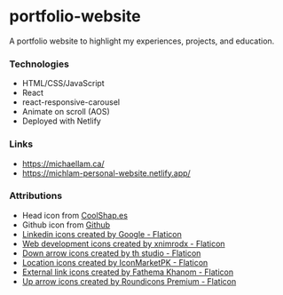 # portfolio-website
A portfolio website to highlight my experiences, projects, and education.

### Technologies
- HTML/CSS/JavaScript
- React
- react-responsive-carousel
- Animate on scroll (AOS)
- Deployed with Netlify

### Links
- https://michaellam.ca/
- https://michlam-personal-website.netlify.app/

### Attributions
- Head icon from <a target="_blank" href="https://coolshap.es/">CoolShap.es</a>
- Github icon from  <a target="_blank" href="https://github.com/logos">Github</a>
- <a href="https://www.flaticon.com/free-icons/linkedin" title="linkedin icons">Linkedin icons created by Google - Flaticon</a>
- <a href="https://www.flaticon.com/free-icons/web-development" title="web development icons">Web development icons created by xnimrodx - Flaticon</a>
- <a href="https://www.flaticon.com/free-icons/down-arrow" title="down arrow icons">Down arrow icons created by th studio - Flaticon</a>
- <a href="https://www.flaticon.com/free-icons/location" title="location icons">Location icons created by IconMarketPK - Flaticon</a>
- <a href="https://www.flaticon.com/free-icons/external-link" title="external link icons">External link icons created by Fathema Khanom - Flaticon</a>
- <a href="https://www.flaticon.com/free-icons/up-arrow" title="up arrow icons">Up arrow icons created by Roundicons Premium - Flaticon</a>
